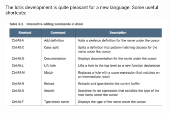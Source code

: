 The Idris development is quite pleasant for a new language. Some useful shortcuts:

![](.graphics/AtomShortcuts.png)
